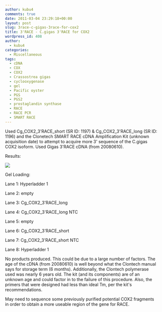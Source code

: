 ```yaml
---
author: kubu4
comments: true
date: 2011-03-04 23:29:18+00:00
layout: post
slug: 3race-c-gigas-3race-for-cox2
title: 3'RACE - C.gigas 3'RACE for COX2
wordpress_id: 408
author:
  - kubu4
categories:
  - Miscellaneous
tags:
  - cDNA
  - COX
  - COX2
  - Crassostrea gigas
  - cyclooxygenase
  - gel
  - Pacific oyster
  - PGS
  - PGS2
  - prostaglandin synthase
  - RACE
  - RACE PCR
  - SMART RACE
---
```


Used Cg_COX2_3'RACE_short (SR ID: 1197) & Cg_COX2_3'RACE_long (SR ID: 1196) and the Clonetech SMART RACE cDNA Amplification Kit (unknown acquisition date) to attempt to acquire more 3' sequence of the C.gigas COX2 isoform. Used Gigas 3'RACE cDNA (from 20080610).

Results:

![](http://eagle.fish.washington.edu/Arabidopsis/20110307-01.jpg)

Gel Loading:

Lane 1: Hyperladder 1

Lane 2: empty

Lane 3: Cg_COX2_3'RACE_long

Lane 4: Cg_COX2_3'RACE_long NTC

Lane 5: empty

Lane 6: Cg_COX2_3'RACE_short

Lane 7: Cg_COX2_3'RACE_short NTC

Lane 8: Hyperladder 1

No products produced. This could be due to a large number of factors. The age of the cDNA (from 20080610) is well beyond what the Clontech manual says for storage term (6 months). Additionally, the Clontech polymerase used was nearly 6 years old. The kit (and its components) are of an unknown age and could factor in to the failure of this procedure. Also, the primers that were designed had less than ideal Tm, per the kit's recommendations.

May need to sequence some previously purified potential COX2 fragments in order to obtain a more useable region of the gene for RACE.
